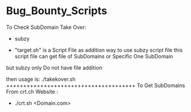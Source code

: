 # Bug_Bounty_Scripts

To Check SubDomain Take Over:
+ subzy <subdomain>

+ "target.sh" is a Script File as addition way to use subzy script file 
this script file can get file of SubDomains or Specific One SubDomain

but subzy only Do not have file addition 

then usage is:
./takekover.sh
++++++++++++++++++++++++++++++++++++++
To Get SubDomains From crt.ch Website :
+ ./crt.sh <Domain.com>
